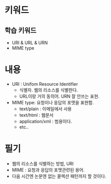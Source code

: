 # 키워드

## 학습 키워드

- URI & URL & URN
- MIME type

# 내용

- URI : Unifom Resource Identifier
  - 식별자. 웹의 리소스를 식별한다.
  - URL이랑 거의 동의어. URN 잘 안쓰는 표현.
- MIME type: 요청이나 응답의 포맷을 표현함.
  - text/plain : 이메일에서 사용
  - text/html : 웹문서
  - application/xml : 범용이다.
  - etc..

# 필기

- 웹의 리소스를 식별하는 방법, URI
- MIME : 요청과 응답의 포맷관련된 용어.
- 다음 시간엔 논문엔 없는 콜렉션 패턴까지 할 것이다.
